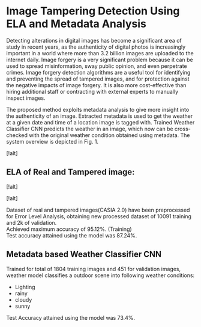 # Image Tampering Detection Using ELA and Metadata Analysis

Detecting alterations in digital images has become a significant area of study in recent years, as the authenticity of digital photos is increasingly important in a world where more than 3.2 billion images are uploaded to the internet daily. Image forgery is a very significant problem because it can be used to spread misinformation, sway public opinion, and even perpetrate crimes. Image forgery detection algorithms are a useful tool for identifying and preventing the spread of tampered images, and for protection against the negative impacts of image forgery. It is also more cost-effective than hiring additional staff or contracting with external experts to manually inspect images.

The proposed method exploits metadata analysis to give more insight into the authenticity of an image. Extracted metadata is used to get the weather at a given date and time of a location image is tagged with. Trained Weather Classifier CNN predicts the weather in an image, which now can be cross-checked with the original weather condition obtained using metadata. The system overview is depicted in Fig. 1. 

[!alt] <fig1>

## ELA of Real and Tampered image:

[!alt] <real>

[!alt] <tampered>

Dataset of real and tampered images(CASIA 2.0) have been preprocessed for Error Level Analysis, obtaining new processed dataset of 10091 training and 2k of validation.
<br>Achieved maximum accuracy of 95.12%. (Training)
<br>Test accuracy attained using the model was 87.24%. 

## Metadata based Weather Classifier CNN

Trained for total of 1804 training images and 451 for validation images, weather model classifies a outdoor scene into following weather conditions:
<ul>
<li> Lighting
<li> rainy
<li> cloudy
<li> sunny
</ul>

Test Accuracy attained using the model was 73.4%.
